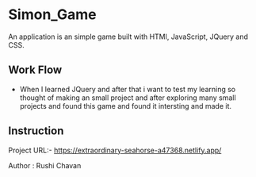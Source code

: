 # Simon_Game

An application is an simple game built with HTMl, JavaScript, JQuery and CSS.

## Work Flow
- When I learned JQuery and after that i want to test my learning so thought of making an small project and after exploring many small projects and found this game and found it intersting and made it.

## Instruction

Project URL:- https://extraordinary-seahorse-a47368.netlify.app/

Author : Rushi Chavan
